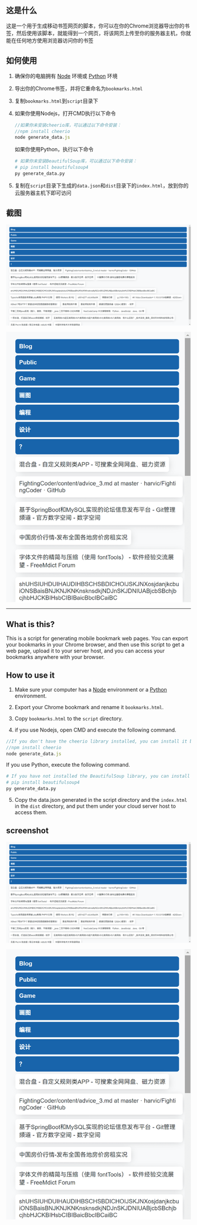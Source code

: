 ## 这是什么

这是一个用于生成移动书签网页的脚本，你可以在你的Chrome浏览器导出你的书签，然后使用该脚本，就能得到一个网页，将该网页上传至你的服务器主机，你就能在任何地方使用浏览器访问你的书签

## 如何使用

1. 确保你的电脑拥有 [Node](https://nodejs.org/) 环境或 [Python](https://python.org/) 环境

2. 导出你的Chrome书签，并将它重命名为`bookmarks.html`

3. 复制`bookmarks.html`到`script`目录下

4. 如果你使用Nodejs，打开CMD执行以下命令

   ```javascript
   //如果你未安装cheerio库，可以通过以下命令安装：
   //npm install cheerio
   node generate_data.js
   ```
   如果你使用Python，执行以下命令
   ```python
   # 如果你未安装BeautifulSoup库，可以通过以下命令安装：
   # pip install beautifulsoup4
   py generate_data.py
   ```

5. 复制在`script`目录下生成的`data.json`和`dist`目录下的`index.html`，放到你的云服务器主机下即可访问

## 截图

![1](img/2025-02-02_15-11-45.png)

![2](img/2025-02-02_15-11-55.png)

---

## What is this?

This is a script for generating mobile bookmark web pages. You can export your bookmarks in your Chrome browser, and then use this script to get a web page, upload it to your server host, and you can access your bookmarks anywhere with your browser.

## How to use it

1. Make sure your computer has a [Node](https://nodejs.org/) environment or a [Python](https://python.org/) environment.

2. Export your Chrome bookmark and rename it `bookmarks.html`.

3. Copy `bookmarks.html` to the `script` directory.

4. if you use Nodejs, open CMD and execute the following command.

```javascript
//If you don't have the cheerio library installed, you can install it by the following command:
//npm install cheerio
node generate_data.js
```
If you use Python, execute the following command.
```python
# If you have not installed the BeautifulSoup library, you can install it by the following command:
# pip install beautifulsoup4
py generate_data.py
```

5. Copy the data.json generated in the script directory and the `index.html` in the `dist` directory, and put them under your cloud server host to access them.

## screenshot

![1](img/2025-02-02_15-11-45.png)

![2](img/2025-02-02_15-11-55.png)
